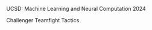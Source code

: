 UCSD: Machine Learning and Neural Computation 2024  
  
Challenger Teamfight Tactics  


<!---
wewefel/wewefel is a ✨ special ✨ repository because its `README.md` (this file) appears on your GitHub profile.
You can click the Preview link to take a look at your changes.
--->
